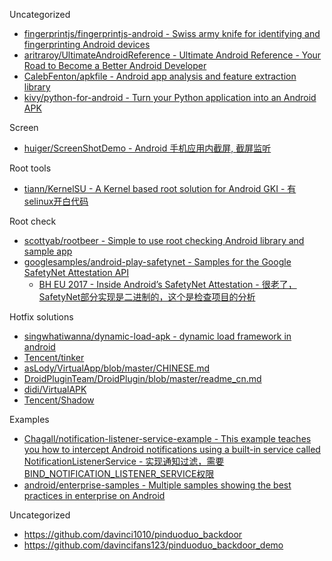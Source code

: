 Uncategorized

* [fingerprintjs/fingerprintjs-android - Swiss army knife for identifying and fingerprinting Android devices](https://github.com/fingerprintjs/fingerprintjs-android)
* [aritraroy/UltimateAndroidReference - Ultimate Android Reference - Your Road to Become a Better Android Developer](https://github.com/aritraroy/UltimateAndroidReference)
* [CalebFenton/apkfile - Android app analysis and feature extraction library](https://github.com/CalebFenton/apkfile)
* [kivy/python-for-android - Turn your Python application into an Android APK](https://github.com/kivy/python-for-android)

Screen

* [huiger/ScreenShotDemo - Android 手机应用内截屏, 截屏监听](https://github.com/huiger/ScreenShotDemo)

Root tools

* [tiann/KernelSU - A Kernel based root solution for Android GKI - 有selinux开白代码](https://github.com/tiann/KernelSU)

Root check

* [scottyab/rootbeer - Simple to use root checking Android library and sample app](https://github.com/scottyab/rootbeer)
* [googlesamples/android-play-safetynet - Samples for the Google SafetyNet Attestation API](https://github.com/googlesamples/android-play-safetynet)
  * [BH EU 2017 - Inside Android’s SafetyNet Attestation - 很老了，SafetyNet部分实现是二进制的，这个是检查项目的分析](https://www.blackhat.com/docs/eu-17/materials/eu-17-Mulliner-Inside-Androids-SafetyNet-Attestation-wp.pdf)

Hotfix solutions

* [singwhatiwanna/dynamic-load-apk - dynamic load framework in android](https://github.com/singwhatiwanna/dynamic-load-apk)
* [Tencent/tinker](https://github.com/Tencent/tinker)
* [asLody/VirtualApp/blob/master/CHINESE.md](https://github.com/asLody/VirtualApp/blob/master/CHINESE.md)
* [DroidPluginTeam/DroidPlugin/blob/master/readme_cn.md](https://github.com/DroidPluginTeam/DroidPlugin/blob/master/readme_cn.md)
* [didi/VirtualAPK](https://github.com/didi/VirtualAPK)
* [Tencent/Shadow](https://github.com/Tencent/Shadow)

Examples

* [Chagall/notification-listener-service-example - This example teaches you how to intercept Android notifications using a built-in service called NotificationListenerService - 实现通知过滤，需要BIND_NOTIFICATION_LISTENER_SERVICE权限](https://github.com/Chagall/notification-listener-service-example)
* [android/enterprise-samples - Multiple samples showing the best practices in enterprise on Android](https://github.com/android/enterprise-samples)

Uncategorized

* https://github.com/davinci1010/pinduoduo_backdoor
* https://github.com/davincifans123/pinduoduo_backdoor_demo
